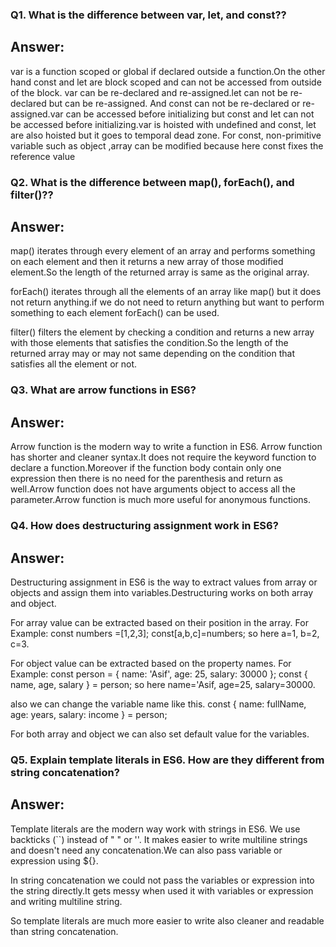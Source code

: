 ### Q1. What is the difference between var, let, and const??

## Answer:
var is a function scoped or global if declared outside a function.On the other hand const and let are block scoped and can not be accessed from outside of the block.
var can be re-declared and re-assigned.let can not be re-declared but can be re-assigned. And const can not be re-declared or re-assigned.var can be accessed before initializing but const and let can not be accessed before initializing.var is hoisted with undefined and const, let are also hoisted but it goes to temporal dead zone. For const, non-primitive variable such as object ,array can be modified because here const fixes the reference value

### Q2. What is the difference between map(), forEach(), and filter()??

## Answer:
map() iterates through every element of an array and performs something on each element and then it returns a new array of those modified element.So the length of the returned array is same as the original array.

forEach() iterates through all the elements of an array like map() but it does not return anything.if we do not need to return anything but want to perform something to each element forEach() can be used.

filter() filters the element by checking a condition and returns a new array with those elements that satisfies the condition.So the length of the returned array may or may not same depending on the condition that satisfies all the element or not.

### Q3. What are arrow functions in ES6?

## Answer:
Arrow function is the modern way to write a function in ES6. Arrow function has shorter and cleaner syntax.It does not require the keyword function to declare a function.Moreover if the function body contain only one expression then there is no need for the parenthesis and return as well.Arrow function does not have arguments object to access all the parameter.Arrow function is much more useful for anonymous functions.

### Q4. How does destructuring assignment work in ES6?

## Answer:
Destructuring assignment in ES6 is the way to extract values from array or objects and assign them into variables.Destructuring works on both array and object. 

For array value can be extracted based on their position in the array.
For Example:
const numbers =[1,2,3];
const[a,b,c]=numbers;
so here a=1, b=2, c=3.

For object value can be extracted based on the property names.
For Example:
const person = { name: 'Asif', age: 25, salary: 30000 };
const { name, age, salary } = person;
so here name='Asif, age=25, salary=30000.

also we can change the variable name like this.
const { name: fullName, age: years, salary: income } = person;

For both array and object we can also set default value for the variables.

### Q5. Explain template literals in ES6. How are they different from string concatenation?

## Answer:
Template literals are the modern way work with strings in ES6. We use backticks (``) instead of " " or ''.
It makes easier to write multiline strings and doesn't need any concatenation.We can also pass variable or expression using ${}.

In string concatenation we could not pass the variables or expression into the string directly.It gets messy when used it with variables or expression and writing multiline string.

So template literals are much more easier to write also cleaner and readable than string concatenation.
